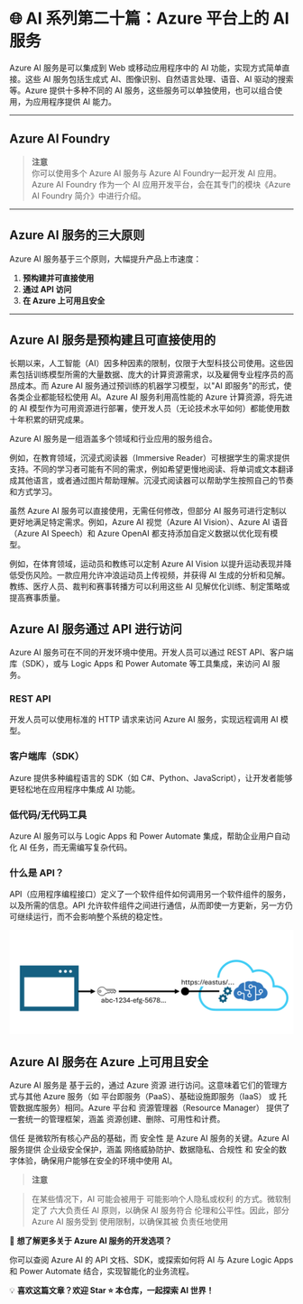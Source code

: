 # 🌐 AI 系列第二十篇：Azure 平台上的 AI 服务

Azure AI 服务是可以集成到 Web 或移动应用程序中的 AI 功能，实现方式简单直接。这些 AI 服务包括生成式 AI、图像识别、自然语言处理、语音、AI 驱动的搜索等。Azure 提供十多种不同的 AI 服务，这些服务可以单独使用，也可以组合使用，为应用程序提供 AI 能力。

---

## Azure AI Foundry

> **注意**  
> 你可以使用多个 Azure AI 服务与 Azure AI Foundry一起开发 AI 应用。Azure AI Foundry 作为一个 AI 应用开发平台，会在其专门的模块《Azure AI Foundry 简介》中进行介绍。

---

## Azure AI 服务的三大原则

Azure AI 服务基于三个原则，大幅提升产品上市速度：

1. **预构建并可直接使用**
2. **通过 API 访问**
3. **在 Azure 上可用且安全**

---

## Azure AI 服务是预构建且可直接使用的

长期以来，人工智能（AI）因多种因素的限制，仅限于大型科技公司使用。这些因素包括训练模型所需的大量数据、庞大的计算资源需求，以及雇佣专业程序员的高昂成本。而 Azure AI 服务通过预训练的机器学习模型，以"AI 即服务"的形式，使各类企业都能轻松使用 AI。Azure AI 服务利用高性能的 Azure 计算资源，将先进的 AI 模型作为可用资源进行部署，使开发人员（无论技术水平如何）都能使用数十年积累的研究成果。

Azure AI 服务是一组涵盖多个领域和行业应用的服务组合。

例如，在教育领域，沉浸式阅读器（Immersive Reader）可根据学生的需求提供支持。不同的学习者可能有不同的需求，例如希望更慢地阅读、将单词或文本翻译成其他语言，或者通过图片帮助理解。沉浸式阅读器可以帮助学生按照自己的节奏和方式学习。

虽然 Azure AI 服务可以直接使用，无需任何修改，但部分 AI 服务可进行定制以更好地满足特定需求。例如，Azure AI 视觉（Azure AI Vision）、Azure AI 语音（Azure AI Speech）和 Azure OpenAI 都支持添加自定义数据以优化现有模型。

例如，在体育领域，运动员和教练可以定制 Azure AI Vision 以提升运动表现并降低受伤风险。一款应用允许冲浪运动员上传视频，并获得 AI 生成的分析和见解。教练、医疗人员、裁判和赛事转播方可以利用这些 AI 见解优化训练、制定策略或提高赛事质量。

## Azure AI 服务通过 API 进行访问

Azure AI 服务可在不同的开发环境中使用。开发人员可以通过 REST API、客户端库（SDK），或与 Logic Apps 和 Power Automate 等工具集成，来访问 AI 服务。

### REST API

开发人员可以使用标准的 HTTP 请求来访问 Azure AI 服务，实现远程调用 AI 模型。

### 客户端库（SDK）

Azure 提供多种编程语言的 SDK（如 C#、Python、JavaScript），让开发者能够更轻松地在应用程序中集成 AI 功能。

### 低代码/无代码工具

Azure AI 服务可以与 Logic Apps 和 Power Automate 集成，帮助企业用户自动化 AI 任务，而无需编写复杂代码。

### 什么是 API？

API（应用程序编程接口）定义了一个软件组件如何调用另一个软件组件的服务，以及所需的信息。API 允许软件组件之间进行通信，从而即使一方更新，另一方仍可继续运行，而不会影响整个系统的稳定性。

![](/learning-notes/materials/endpoints-keys.png)  

## Azure AI 服务在 Azure 上可用且安全

Azure AI 服务是 基于云的，通过 Azure 资源 进行访问。这意味着它们的管理方式与其他 Azure 服务（如 平台即服务（PaaS）、基础设施即服务（IaaS） 或 托管数据库服务）相同。Azure 平台和 资源管理器（Resource Manager） 提供了一套统一的管理框架，涵盖 资源创建、删除、可用性和计费。

信任 是微软所有核心产品的基础，而 安全性 是 Azure AI 服务的关键。Azure AI 服务提供 企业级安全保护，涵盖 网络威胁防护、数据隐私、合规性 和 安全的数字体验，确保用户能够在安全的环境中使用 AI。

> **注意**

> 在某些情况下，AI 可能会被用于 可能影响个人隐私或权利 的方式。微软制定了 六大负责任 AI 原则，以确保 AI 服务符合 伦理和公平性。因此，部分 Azure AI 服务受到 使用限制，以确保其被 负责任地使用

📌 **想了解更多关于 Azure AI 服务的开发选项？**

你可以查阅 Azure AI 的 API 文档、SDK，或探索如何将 AI 与 Azure Logic Apps 和 Power Automate 结合，实现智能化的业务流程。

💡 **喜欢这篇文章？欢迎 Star ⭐ 本仓库，一起探索 AI 世界！**